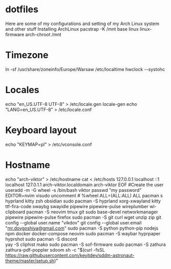 # dotfiles
Here are some of my configurations and setting of my Arch Linux system and other stuff
Installing ArchLinux
pacstrap -K /mnt base linux linux-firmware
arch-chroot /mnt
# Timezone
ln -sf /usr/share/zoneinfo/Europe/Warsaw /etc/localtime
hwclock --systohc

# Locales
echo "en_US.UTF-8 UTF-8" > /etc/locale.gen
locale-gen
echo "LANG=en_US.UTF-8" > /etc/locale.conf

# Keyboard layout
echo "KEYMAP=pl" > /etc/vconsole.conf

# Hostname
echo "arch-viktor" > /etc/hostname
cat <<EOF > /etc/hosts
127.0.0.1    localhost
::1          localhost
127.0.1.1    arch-viktor.localdomain arch-viktor
EOF
#Create the user
useradd -m -G wheel -s /bin/bash viktor
passwd "my password"
EDITOR=nvim visudo
uncomment # %wheel ALL=(ALL:ALL) ALL
pacman s hyprland kitty zsh obsidian
sudo pacman -S hyprland xorg-xwayland kitty ttf-fira-code swaybg swayidle pipewire pipewire-pulse wireplumber wl-clipboard
pacman -S neovim tmux git sudo base-devel networkmanager pipewire pipewire-pulse firefox
sudo pacman -S git curl wget unzip zip
git config --global user.name "vikdov"
git config --global user.email "mr.dovgoshiya@gmail.com"
sudo pacman -S python python-pip nodejs npm docker docker-compose neovim
sudo pacman -S waybar hyprpaper hyprshot
sudo pacman -S discord    
yay -S cliphist mako
sudo pacman -S sof-firmware
sudo pacman -S zathura zathura-pdf-poppler sdoom
sh -c "$(curl -fsSL https://raw.githubusercontent.com/keyitdev/sddm-astronaut-theme/master/setup.sh)"

